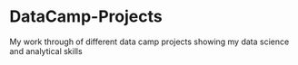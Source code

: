 # DataCamp-Projects
My work through of different data camp projects showing my data science and analytical skills
